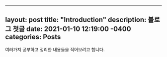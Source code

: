 
---
layout: post
title:  "Introduction"
description: 블로그 첫글
date: 2021-01-10 12:19:00 -0400
categories: Posts
---

여러가지 공부하고 정리한 내용들을 적어보려고 합니다.
